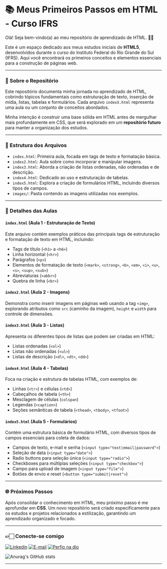 # 📚 Meus Primeiros Passos em HTML - Curso IFRS

Olá! Seja bem-vindo(a) ao meu repositório de aprendizado de HTML. 👋🏻

Este é um espaço dedicado aos meus estudos iniciais de **HTML5**, desenvolvidos durante o curso do Instituto Federal do Rio Grande do Sul (IFRS). Aqui você encontrará os primeiros conceitos e elementos essenciais para a construção de páginas web.

---

### 🚀 Sobre o Repositório

Este repositório documenta minha jornada no aprendizado de HTML, cobrindo tópicos fundamentais como estruturação de texto, inserção de mídia, listas, tabelas e formulários. Cada arquivo `indexX.html` representa uma aula ou um conjunto de conceitos abordados.

Minha intenção é construir uma base sólida em HTML antes de mergulhar mais profundamente em CSS, que será explorado em um **repositório futuro** para manter a organização dos estudos.

---

### 📂 Estrutura dos Arquivos

* `index.html`: Primeira aula, focada em tags de texto e formatação básica.
* `index2.html`: Aula sobre como incorporar e manipular imagens.
* `index3.html`: Aborda a criação de listas ordenadas, não ordenadas e de descrição.
* `index4.html`: Dedicado ao uso e estruturação de tabelas.
* `index5.html`: Explora a criação de formulários HTML, incluindo diversos tipos de campos.
* `images/`: Pasta contendo as imagens utilizadas nos exemplos.

---

### 📝 Detalhes das Aulas

#### `index.html` (Aula 1 - Estruturação de Texto)
Este arquivo contém exemplos práticos das principais tags de estruturação e formatação de texto em HTML, incluindo:
* Tags de título (`<h1>` a `<h6>`)
* Linha horizontal (`<hr>`)
* Parágrafos (`<p>`)
* Elementos de formatação de texto (`<mark>`, `<strong>`, `<b>`, `<em>`, `<i>`, `<u>`, `<s>`, `<sup>`, `<sub>`)
* Abreviaturas (`<abbr>`)
* Quebra de linha (`<br>`)

#### `index2.html` (Aula 2 - Imagens)
Demonstra como inserir imagens em páginas web usando a tag `<img>`, explorando atributos como `src` (caminho da imagem), `height` e `width` para controle de dimensões.

#### `index3.html` (Aula 3 - Listas)
Apresenta os diferentes tipos de listas que podem ser criadas em HTML:
* Listas ordenadas (`<ol>`)
* Listas não ordenadas (`<ul>`)
* Listas de descrição (`<dl>`, `<dt>`, `<dd>`)

#### `index4.html` (Aula 4 - Tabelas)
Foca na criação e estrutura de tabelas HTML, com exemplos de:
* Linhas (`<tr>`) e células (`<td>`)
* Cabeçalhos de tabela (`<th>`)
* Mesclagem de células (`colspan`)
* Legendas (`<caption>`)
* Seções semânticas de tabela (`<thead>`, `<tbody>`, `<tfoot>`)

#### `index5.html` (Aula 5 - Formulários)
Contém uma estrutura básica de formulário HTML, com diversos tipos de campos essenciais para coleta de dados:
* Campos de texto, e-mail e senha (`<input type="text|email|password">`)
* Seleção de data (`<input type="date">`)
* Radio buttons para seleção única (`<input type="radio">`)
* Checkboxes para múltiplas seleções (`<input type="checkbox">`)
* Campo para upload de imagem (`<input type="file">`)
* Botões de envio e reset (`<button type="submit|reset">`)

---

### 🌐 Próximos Passos

Após consolidar o conhecimento em HTML, meu próximo passo é me aprofundar em **CSS**. Um novo repositório será criado especificamente para os estudos e projetos relacionados a estilização, garantindo um aprendizado organizado e focado.

---

### 👉🏻 Conecte-se comigo

[![Linkedin](https://img.shields.io/badge/-Linkedin-FFC0CB?style=for-the-badge)](https://www.linkedin.com/in/monicke-cunha/)
[![E-mail](https://img.shields.io/badge/-Email-FFC0CB?style=for-the-badge&logo=microsoft-outlook&logoColor=E94D5F)](mailto:monicke.oliveira20@gmail.com)
[![Perfio na dio](https://img.shields.io/badge/-Meu%20Perfil%20na%20DIO-FFC0CB?style=for-the-badge)](https://web.dio.me/users/monicke_oliveira20)

![Anurag's GitHub stats](https://github-readme-stats.vercel.app/api?username=monickecunha&show_icons=true&theme=dracula)

---

